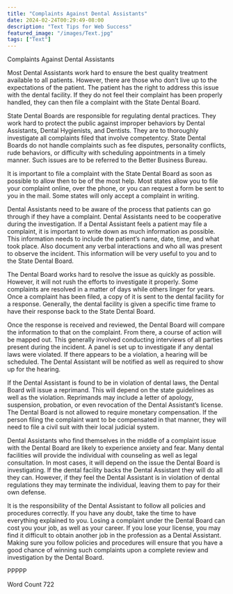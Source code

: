 ```yaml
---
title: "Complaints Against Dental Assistants"
date: 2024-02-24T00:29:49-08:00
description: "Text Tips for Web Success"
featured_image: "/images/Text.jpg"
tags: ["Text"]
---
```


Complaints Against Dental Assistants

Most Dental Assistants work hard to ensure the best quality treatment available to all patients. However, there are those who don’t live up to the expectations of the patient. The patient has the right to address this issue with the dental facility. If they do not feel their complaint has been properly handled, they can then file a complaint with the State Dental Board. 

State Dental Boards are responsible for regulating dental practices. They work hard to protect the public against improper behaviors by Dental Assistants, Dental Hygienists, and Dentists. They are to thoroughly investigate all complaints filed that involve competentcy. State Dental Boards do not handle complaints such as fee disputes, personality conflicts, rude behaviors, or difficulty with scheduling appointments in a timely manner. Such issues are to be referred to the Better Business Bureau.

It is important to file a complaint with the State Dental Board as soon as possible to allow then to be of the most help. Most states allow you to file your complaint online, over the phone, or you can request a form be sent to you in the mail. Some states will only accept a complaint in writing. 

Dental Assistants need to be aware of the process that patients can go through if they have a complaint. Dental Assistants need to be cooperative during the investigation. If a Dental Assistant feels a patient may file a complaint, it is important to write down as much information as possible. This information needs to include the patient’s name, date, time, and what took place. Also document any verbal interactions and who all was present to observe the incident. This information will be very useful to you and to the State Dental Board. 

The Dental Board works hard to resolve the issue as quickly as possible. However, it will not rush the efforts to investigate it properly. Some complaints are resolved in a matter of days while others linger for years. Once a complaint has been filed, a copy of it is sent to the dental facility for a response. Generally, the dental facility is given a specific time frame to have their response back to the State Dental Board.

Once the response is received and reviewed, the Dental Board will compare the information to that on the complaint. From there, a course of action will be mapped out. This generally involved conducting interviews of all parties present during the incident. A panel is set up to investigate if any dental laws were violated. If there appears to be a violation, a hearing will be scheduled. The Dental Assistant will be notified as well as required to show up for the hearing. 

If the Dental Assistant is found to be in violation of dental laws, the Dental Board will issue a reprimand. This will depend on the state guidelines as well as the violation. Reprimands may include a letter of apology, suspension, probation, or even revocation of the Dental Assistant’s license. The Dental Board is not allowed to require monetary compensation. If the person filing the complaint want to be compensated in that manner, they will need to file a civil suit with their local judicial system. 

Dental Assistants who find themselves in the middle of a complaint issue with the Dental Board are likely to experience anxiety and fear. Many dental facilities will provide the individual with counseling as well as legal consultation. In most cases, it will depend on the issue the Dental Board is investigating. If the dental facility backs the Dental Assistant they will do all they can. However, if they feel the Dental Assistant is in violation of dental regulations they may terminate the individual, leaving them to pay for their own defense. 

It is the responsibility of the Dental Assistant to follow all policies and procedures correctly. If you have any doubt, take the time to have everything explained to you. Losing a complaint under the Dental Board can cost you your job, as well as your career. If you lose your license, you may find it difficult to obtain another job in the profession as a Dental Assistant. Making sure you follow policies and procedures will ensure that you have a good chance of winning such complaints upon a complete review and investigation by the Dental Board. 

PPPPP

Word Count 722

